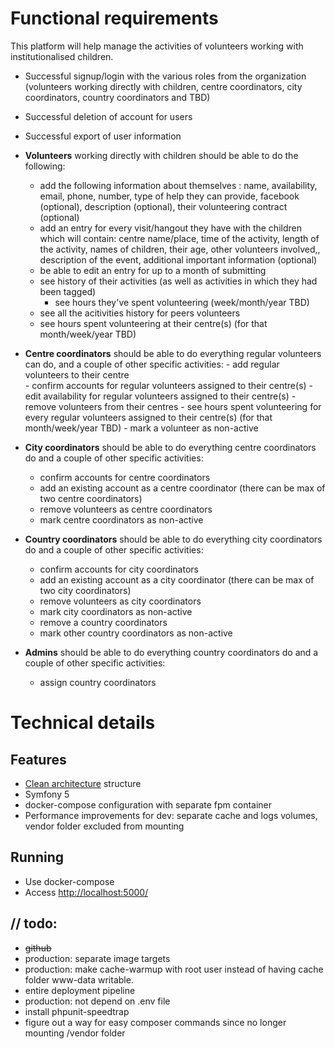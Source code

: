 
# Functional requirements 
This platform will help manage the activities of volunteers working with institutionalised children. 

- Successful signup/login with the various roles from the organization (volunteers working directly with children, centre coordinators, city coordinators, country coordinators and TBD)
- Successful deletion of account for users
- Successful export of user information
  
- **Volunteers** working directly with children should be able to do the following: 
  - add the following information about themselves : name, availability, email, phone, number, type of help they can provide, facebook (optional), description                 (optional), their volunteering contract (optional)
  - add an entry for every visit/hangout they have with the children which will contain: centre name/place, time of the activity, length of the activity, names of             children, their age, other volunteers involved,, description of the event, additional important information (optional)
  - be able to edit an entry for up to a month of submitting
  - see history of their activities (as well as activities in which they had been tagged)
    - see hours they've spent volunteering (week/month/year TBD)
  - see all the acitivities history for peers volunteers
  - see hours spent volunteering at their centre(s) (for that month/week/year TBD)
      
- **Centre coordinators** should be able to do everything regular volunteers can do, and a couple of other specific activities:
      - add regular volunteers to their centre    
      - confirm accounts for regular volunteers assigned to their centre(s)
      - edit availability for regular volunteers assigned to their centre(s)
      - remove volunteers from their centres
      - see hours spent volunteering for every regular volunteers assigned to their centre(s) (for that month/week/year TBD)
      - mark a volunteer as non-active 

- **City coordinators** should be able to do everything centre coordinators do and a couple of other specific activities:
     - confirm accounts for centre coordinators
     - add an existing account as a centre coordinator (there can be max of two centre coordinators)
     - remove volunteers as centre coordinators
     - mark centre coordinators as non-active
 
- **Country coordinators** should be able to do everything city coordinators do and a couple of other specific activities:
     - confirm accounts for city coordinators
     - add an existing account as a city coordinator (there can be max of two city coordinators)
     - remove volunteers as city coordinators
     - mark city coordinators as non-active
     - remove a country coordinators
     - mark other country coordinators as non-active
 
- **Admins** should be able to do everything country coordinators do and a couple of other specific activities:
    - assign country coordinators
 

# Technical details

## Features

* [Clean architecture](https://blog.cleancoder.com/uncle-bob/2012/08/13/the-clean-architecture.html) structure
* Symfony 5
* docker-compose configuration with separate fpm container
* Performance improvements for dev: separate cache and logs volumes, vendor folder excluded from mounting

## Running

* Use docker-compose 
* Access [http://localhost:5000/](http://localhost:5000/)


## // todo:

* ~~github~~
* production: separate image targets
* production: make cache-warmup with root user instead of having cache folder www-data writable.
* entire deployment pipeline
* production: not depend on .env file
* install phpunit-speedtrap
* figure out a way for easy composer commands since no longer mounting /vendor folder
